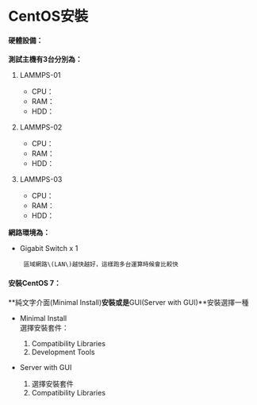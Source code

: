 # CentOS安裝

#### 硬體設備：

**測試主機有3台分別為：**

1. LAMMPS-01

   * CPU：
   * RAM：
   * HDD：

2. LAMMPS-02

   * CPU：
   * RAM：
   * HDD：

3. LAMMPS-03

   * CPU：
   * RAM：
   * HDD：

**網路環境為：**

* Gigabit Switch x 1

       區域網路\(LAN\)越快越好，這樣跑多台運算時候會比較快

#### 安裝CentOS 7：

**純文字介面\(Minimal Install\)**安裝或是**GUI\(Server with GUI\)**安裝選擇一種

* Minimal Install  
     選擇安裝套件：  
  1. Compatibility Libraries  
  2. Development Tools

* Server with GUI  
  1. 選擇安裝套件  
  2. Compatibility Libraries



